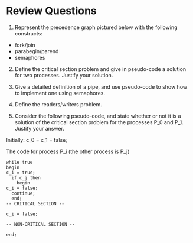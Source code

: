 # Review Questions

1. Represent the precedence graph pictured below with the following constructs:
  * fork/join
  * parabegin/parend
  * semaphores

2. Define the critical section problem and give in pseudo-code a solution for two processes. Justify your solution.

3. Give a detailed definition of a pipe, and use pseudo-code to show how to implement one using semaphores.

4. Define the readers/writers problem.

5. Consider the following pseudo-code, and state whether or not it is a solution of the critical section problem for the processes P_0 and P_1. Justify your answer.

Initially: c_0 = c_1 = false;

The code for process P_i (the other process is P_j)

    while true
    begin
    c_i = true;
      if c_j then
        begin
	c_i = false;
	  continue;
	  end;
    -- CRITICAL SECTION --

    c_i = false;

    -- NON-CRITICAL SECTION --

    end;
